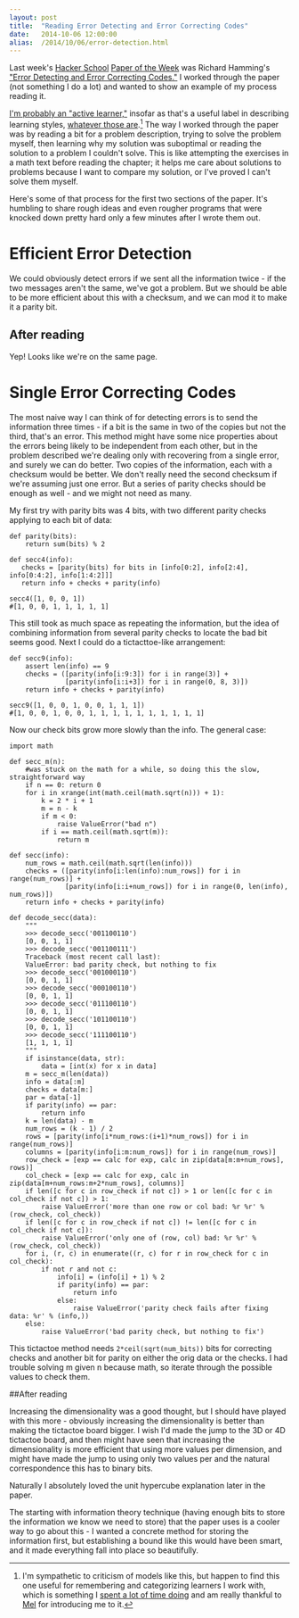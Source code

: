 ```yaml
---
layout: post
title:  "Reading Error Detecting and Error Correcting Codes"
date:   2014-10-06 12:00:00
alias:  /2014/10/06/error-detection.html
---
```


Last week's [Hacker School](https://www.hackerschool.com)
[Paper of the Week](https://www.hackerschool.com/blog/44-paper-of-the-week-error-detecting-and-error-correcting-codes)
was Richard Hamming's ["Error Detecting and Error Correcting
Codes."](http://www.lee.eng.uerj.br/~gil/redesII/hamming.pdf)
I worked through the paper (not something I do a lot)
and wanted to show an example of my process reading it.

[I'm probably an "active
learner,"](http://blog.melchua.com/2014/08/12/learning-styles-for-programmers-activereflective/) insofar as that's a useful label in describing learning styles, [whatever those are](http://blog.melchua.com/2013/06/19/hacker-school-session-engineering-learning-styles/).[^learning-styles]
The way I worked through the paper was by reading a bit for a problem description,
trying to solve the problem myself, then learning why my solution was suboptimal
or reading the solution to a problem I couldn't solve.
This is like attempting the exercises in a math text before reading the chapter;
it helps me care about solutions to problems because I want to compare my solution,
or I've proved I can't solve them myself.

Here's some of that process for the first two sections of the paper.
It's humbling to share rough ideas and even rougher programs that were knocked
down pretty hard only a few minutes after I wrote them out.

# Efficient Error Detection
We could obviously detect errors if we sent all the information twice - if the
two messages aren't the same, we've got a problem.
But we should be able to be more efficient about this with a checksum, and we
can mod it to make it a parity bit.

## After reading

Yep! Looks like we're on the same page.

# Single Error Correcting Codes

The most naive way I can think of for detecting errors is to send the
information three times - if a bit is the same in two of the copies but not
the third, that's an error. This method might have some nice properties about
the errors being likely to be independent from each other, but in the problem described
we're dealing only with recovering from a single error, and surely we can do
better.
Two copies of the information, each with a checksum would be better. We don't
really need the second checksum if we're assuming just one error.
But a series of parity checks should be enough as well - and we might not need
as many.

My first try with parity bits was 4 bits, with two different parity checks
applying to each bit of data:

    def parity(bits):
        return sum(bits) % 2

    def secc4(info):
       checks = [parity(bits) for bits in [info[0:2], info[2:4], info[0:4:2], info[1:4:2]]]
       return info + checks + parity(info)

    secc4([1, 0, 0, 1])
    #[1, 0, 0, 1, 1, 1, 1, 1]

This still took as much space as repeating the information, but the
idea of combining information from several parity checks
to locate the bad bit seems good. Next I could do a tictacttoe-like
arrangement:

    def secc9(info):
        assert len(info) == 9
        checks = ([parity(info[i:9:3]) for i in range(3)] +
                  [parity(info[i:i+3]) for i in range(0, 8, 3)])
        return info + checks + parity(info)

    secc9([1, 0, 0, 1, 0, 0, 1, 1, 1])
    #[1, 0, 0, 1, 0, 0, 1, 1, 1, 1, 1, 1, 1, 1, 1, 1]

Now our check bits grow more slowly than the info. The general case:

    import math

    def secc_m(n):
        #was stuck on the math for a while, so doing this the slow, straightforward way
        if n == 0: return 0
        for i in xrange(int(math.ceil(math.sqrt(n))) + 1):
            k = 2 * i + 1
            m = n - k
            if m < 0:
                raise ValueError("bad n")
            if i == math.ceil(math.sqrt(m)):
                return m

    def secc(info):
        num_rows = math.ceil(math.sqrt(len(info)))
        checks = ([parity(info[i:len(info):num_rows]) for i in range(num_rows)] +
                  [parity(info[i:i+num_rows]) for i in range(0, len(info), num_rows)])
        return info + checks + parity(info)

    def decode_secc(data):
        """
        >>> decode_secc('001100110')
        [0, 0, 1, 1]
        >>> decode_secc('001100111')
        Traceback (most recent call last):
        ValueError: bad parity check, but nothing to fix
        >>> decode_secc('001000110')
        [0, 0, 1, 1]
        >>> decode_secc('000100110')
        [0, 0, 1, 1]
        >>> decode_secc('011100110')
        [0, 0, 1, 1]
        >>> decode_secc('101100110')
        [0, 0, 1, 1]
        >>> decode_secc('111100110')
        [1, 1, 1, 1]
        """
        if isinstance(data, str):
            data = [int(x) for x in data]
        m = secc_m(len(data))
        info = data[:m]
        checks = data[m:]
        par = data[-1]
        if parity(info) == par:
            return info
        k = len(data) - m
        num_rows = (k - 1) / 2
        rows = [parity(info[i*num_rows:(i+1)*num_rows]) for i in range(num_rows)]
        columns = [parity(info[i:m:num_rows]) for i in range(num_rows)]
        row_check = [exp == calc for exp, calc in zip(data[m:m+num_rows], rows)]
        col_check = [exp == calc for exp, calc in zip(data[m+num_rows:m+2*num_rows], columns)]
        if len([c for c in row_check if not c]) > 1 or len([c for c in col_check if not c]) > 1:
            raise ValueError('more than one row or col bad: %r %r' % (row_check, col_check))
        if len([c for c in row_check if not c]) != len([c for c in col_check if not c]):
            raise ValueError('only one of (row, col) bad: %r %r' % (row_check, col_check))
        for i, (r, c) in enumerate((r, c) for r in row_check for c in col_check):
            if not r and not c:
                info[i] = (info[i] + 1) % 2
                if parity(info) == par:
                    return info
                else:
                    raise ValueError('parity check fails after fixing data: %r' % (info,))
        else:
            raise ValueError('bad parity check, but nothing to fix')

This tictactoe method needs `2*ceil(sqrt(num_bits))` bits for correcting checks
and another bit for parity on either the orig data or the checks. I had
trouble solving m given n because math, so iterate through the possible
values to check them.

##After reading

Increasing the dimensionality was a good thought, but I should have played
with this more - obviously increasing the dimensionality is better than making
the tictactoe board bigger. I wish I'd made the jump to the 3D or 4D tictactoe board,
and then might have seen that increasing the dimensionality is more efficient that using more values per dimension, and
might have made the jump to using only two values per and the natural
correspondence this has to binary bits.

Naturally I absolutely loved the unit hypercube explanation later in the paper.

The starting with information theory technique (having enough bits to store the
information we know we need to store) that the paper uses
is a cooler way to go about this - I wanted a concrete method for storing the
information first, but establishing a bound like this would have been smart,
and it made everything fall into place so beautifully.

[^learning-styles]: I'm sympathetic to criticism of models like this,
    but happen to find this one useful for remembering and categorizing learners I
    work with, which is something I [spent a lot of time
    doing](https://www.hackerschool.com/about) and am really thankful to
    [Mel](http://melchua.com/) for introducing me to it.
